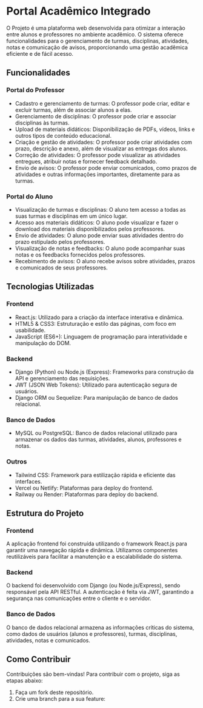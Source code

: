 # Portal Acadêmico Integrado

O Projeto é uma plataforma web desenvolvida para otimizar a interação entre alunos e professores no ambiente acadêmico. O sistema oferece funcionalidades para o gerenciamento de turmas, disciplinas, atividades, notas e comunicação de avisos, proporcionando uma gestão acadêmica eficiente e de fácil acesso.

## Funcionalidades

### Portal do Professor
- Cadastro e gerenciamento de turmas: O professor pode criar, editar e excluir turmas, além de associar alunos a elas.
- Gerenciamento de disciplinas: O professor pode criar e associar disciplinas às turmas.
- Upload de materiais didáticos: Disponibilização de PDFs, vídeos, links e outros tipos de conteúdo educacional.
- Criação e gestão de atividades: O professor pode criar atividades com prazo, descrição e anexo, além de visualizar as entregas dos alunos.
- Correção de atividades: O professor pode visualizar as atividades entregues, atribuir notas e fornecer feedback detalhado.
- Envio de avisos: O professor pode enviar comunicados, como prazos de atividades e outras informações importantes, diretamente para as turmas.

### Portal do Aluno
- Visualização de turmas e disciplinas: O aluno tem acesso a todas as suas turmas e disciplinas em um único lugar.
- Acesso aos materiais didáticos: O aluno pode visualizar e fazer o download dos materiais disponibilizados pelos professores.
- Envio de atividades: O aluno pode enviar suas atividades dentro do prazo estipulado pelos professores.
- Visualização de notas e feedbacks: O aluno pode acompanhar suas notas e os feedbacks fornecidos pelos professores.
- Recebimento de avisos: O aluno recebe avisos sobre atividades, prazos e comunicados de seus professores.

## Tecnologias Utilizadas

### Frontend
- React.js: Utilizado para a criação da interface interativa e dinâmica.
- HTML5 & CSS3: Estruturação e estilo das páginas, com foco em usabilidade.
- JavaScript (ES6+): Linguagem de programação para interatividade e manipulação do DOM.

### Backend
- Django (Python) ou Node.js (Express): Frameworks para construção da API e gerenciamento das requisições.
- JWT (JSON Web Tokens): Utilizado para autenticação segura de usuários.
- Django ORM ou Sequelize: Para manipulação de banco de dados relacional.

### Banco de Dados
- MySQL ou PostgreSQL: Banco de dados relacional utilizado para armazenar os dados das turmas, atividades, alunos, professores e notas.

### Outros
- Tailwind CSS: Framework para estilização rápida e eficiente das interfaces.
- Vercel ou Netlify: Plataformas para deploy do frontend.
- Railway ou Render: Plataformas para deploy do backend.

## Estrutura do Projeto

### Frontend
A aplicação frontend foi construída utilizando o framework React.js para garantir uma navegação rápida e dinâmica. Utilizamos componentes reutilizáveis para facilitar a manutenção e a escalabilidade do sistema.

### Backend
O backend foi desenvolvido com Django (ou Node.js/Express), sendo responsável pela API RESTful. A autenticação é feita via JWT, garantindo a segurança nas comunicações entre o cliente e o servidor.

### Banco de Dados
O banco de dados relacional armazena as informações críticas do sistema, como dados de usuários (alunos e professores), turmas, disciplinas, atividades, notas e comunicados.

## Como Contribuir

Contribuições são bem-vindas! Para contribuir com o projeto, siga as etapas abaixo:

1. Faça um fork deste repositório.
2. Crie uma branch para a sua feature:

